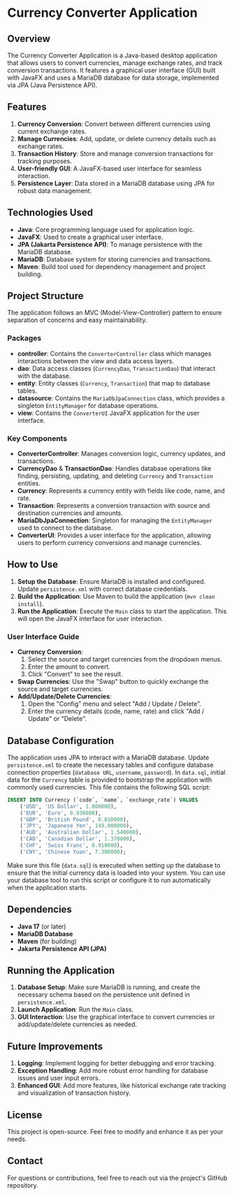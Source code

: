 # Currency Converter Application

## Overview

The Currency Converter Application is a Java-based desktop application that allows users to convert currencies, manage exchange rates, and track conversion transactions. It features a graphical user interface (GUI) built with JavaFX and uses a MariaDB database for data storage, implemented via JPA (Java Persistence API).

## Features

1. **Currency Conversion**: Convert between different currencies using current exchange rates.
2. **Manage Currencies**: Add, update, or delete currency details such as exchange rates.
3. **Transaction History**: Store and manage conversion transactions for tracking purposes.
4. **User-friendly GUI**: A JavaFX-based user interface for seamless interaction.
5. **Persistence Layer**: Data stored in a MariaDB database using JPA for robust data management.

## Technologies Used

- **Java**: Core programming language used for application logic.
- **JavaFX**: Used to create a graphical user interface.
- **JPA (Jakarta Persistence API)**: To manage persistence with the MariaDB database.
- **MariaDB**: Database system for storing currencies and transactions.
- **Maven**: Build tool used for dependency management and project building.

## Project Structure

The application follows an MVC (Model-View-Controller) pattern to ensure separation of concerns and easy maintainability.

### Packages

- **controller**: Contains the `ConverterController` class which manages interactions between the view and data access layers.
- **dao**: Data access classes (`CurrencyDao`, `TransactionDao`) that interact with the database.
- **entity**: Entity classes (`Currency`, `Transaction`) that map to database tables.
- **datasource**: Contains the `MariaDbJpaConnection` class, which provides a singleton `EntityManager` for database operations.
- **view**: Contains the `ConverterUI` JavaFX application for the user interface.

### Key Components

- **ConverterController**: Manages conversion logic, currency updates, and transactions.
- **CurrencyDao** & **TransactionDao**: Handles database operations like finding, persisting, updating, and deleting `Currency` and `Transaction` entities.
- **Currency**: Represents a currency entity with fields like code, name, and rate.
- **Transaction**: Represents a conversion transaction with source and destination currencies and amounts.
- **MariaDbJpaConnection**: Singleton for managing the `EntityManager` used to connect to the database.
- **ConverterUI**: Provides a user interface for the application, allowing users to perform currency conversions and manage currencies.

## How to Use

1. **Setup the Database**: Ensure MariaDB is installed and configured. Update `persistence.xml` with correct database credentials.
2. **Build the Application**: Use Maven to build the application (`mvn clean install`).
3. **Run the Application**: Execute the `Main` class to start the application. This will open the JavaFX interface for user interaction.

### User Interface Guide

- **Currency Conversion**:
  1. Select the source and target currencies from the dropdown menus.
  2. Enter the amount to convert.
  3. Click "Convert" to see the result.
- **Swap Currencies**: Use the "Swap" button to quickly exchange the source and target currencies.
- **Add/Update/Delete Currencies**:
  1. Open the "Config" menu and select "Add / Update / Delete".
  2. Enter the currency details (code, name, rate) and click "Add / Update" or "Delete".

## Database Configuration

The application uses JPA to interact with a MariaDB database. Update `persistence.xml` to create the necessary tables and configure database connection properties (`database URL`, `username`, `password`).
In `data.sql`, initial data for the `Currency` table is provided to bootstrap the application with commonly used currencies. This file contains the following SQL script:

```sql
INSERT INTO Currency (`code`, `name`, `exchange_rate`) VALUES
    ('USD', 'US Dollar', 1.000000),
    ('EUR', 'Euro', 0.930000),
    ('GBP', 'British Pound', 0.810000),
    ('JPY', 'Japanese Yen', 149.000000),
    ('AUD', 'Australian Dollar', 1.540000),
    ('CAD', 'Canadian Dollar', 1.370000),
    ('CHF', 'Swiss Franc', 0.910000),
    ('CNY', 'Chinese Yuan', 7.300000);
```

Make sure this file (`data.sql`) is executed when setting up the database to ensure that the initial currency data is loaded into your system. You can use your database tool to run this script or configure it to run automatically when the application starts.

## Dependencies

- **Java 17** (or later)
- **MariaDB Database**
- **Maven** (for building)
- **Jakarta Persistence API (JPA)**

## Running the Application

1. **Database Setup**: Make sure MariaDB is running, and create the necessary schema based on the persistence unit defined in `persistence.xml`.
2. **Launch Application**: Run the `Main` class.
3. **GUI Interaction**: Use the graphical interface to convert currencies or add/update/delete currencies as needed.

## Future Improvements

1. **Logging**: Implement logging for better debugging and error tracking.
2. **Exception Handling**: Add more robust error handling for database issues and user input errors.
3. **Enhanced GUI**: Add more features, like historical exchange rate tracking and visualization of transaction history.

## License

This project is open-source. Feel free to modify and enhance it as per your needs.

## Contact

For questions or contributions, feel free to reach out via the project's GitHub repository.
